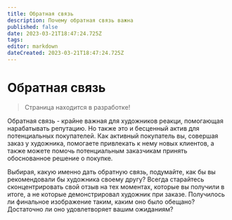 ```yaml
---
title: Обратная связь
description: Почему обратная связь важна
published: false
date: 2023-03-21T18:47:24.725Z
tags: 
editor: markdown
dateCreated: 2023-03-21T18:47:24.725Z
---
```


# Обратная связь

> Страница находится в разработке! 

Обратная связь - крайне важная для художников реакци, помогающая нарабатывать репутацию. Но также это и бесценный актив для потенциальных покупателей. Как активный покупатель вы, совершая заказ у художника, помогаете привлекать к нему новых клиентов, а также можете помочь потенциальным заказчикам принять обоснованное решение о покупке.

Выбирая, какую именно дать обратную связь, подумайте, как бы вы рекомендовали бы художника своему другу? Всегда старайтесь сконцентрировать свой отзыв на тех моментах, которые вы получили в итоге, а не которые демонстрировал художник при заказе. Получилось ли финальное изображение таким, каким оно было обещано? Достаточно ли оно удовлетворяет вашим ожиданиям?
